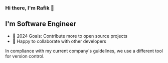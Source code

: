 ### Hi there, I'm Rafik 👋

## I'm Software Engineer

- 🥅 2024 Goals: Contribute more to open source projects
- 👥 Happy to collaborate with other developers

In compliance with my current company's guidelines, we use a different tool for version control.
